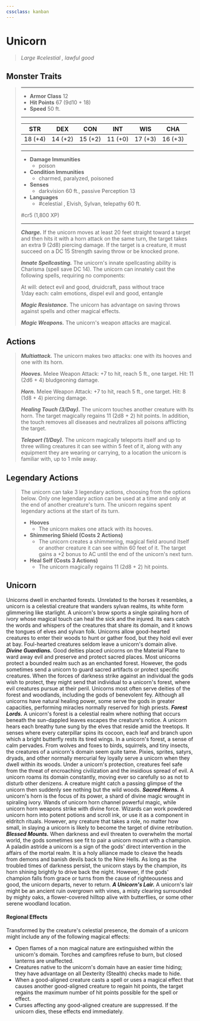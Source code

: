 ```yaml
---
cssclass: kanban
---
```


# Unicorn
>*Large #celestial , lawful good*
## Monster Traits
>___
>- **Armor Class** 12
>- **Hit Points** 67 (9d10 + 18)
>- **Speed** 50 ft.
>___
>|STR|DEX|CON|INT|WIS|CHA|
>|:---:|:---:|:---:|:---:|:---:|:---:|
>|18 (+4)|14 (+2)|15 (+2)|11 (+0)|17 (+3)|16 (+3)|
>___
>- **Damage Immunities**
>	 - poison
>- **Condition Immunities**
>	 - charmed, paralyzed, poisoned
>- **Senses**
>	 - darkvision 60 ft., passive Perception 13
>- **Languages**
>	 - #celestial , Elvish, Sylvan, telepathy 60 ft.
>
> #cr5 (1,800 XP)
>___
>***Charge.*** If the unicorn moves at least 20 feet straight toward a target and then hits it with a horn attack on the same turn, the target takes an extra 9 (2d8) piercing damage. If the target is a creature, it must succeed on a DC 15 Strength saving throw or be knocked prone.  
>
>***Innate Spellcasting.*** The unicorn's innate spellcasting ability is Charisma (spell save DC 14). The unicorn can innately cast the following spells, requiring no components:  
>
>At will: detect evil and good, druidcraft, pass without trace  
>1/day each: calm emotions, dispel evil and good, entangle  
>
>
>***Magic Resistance.*** The unicorn has advantage on saving throws against spells and other magical effects.  
>
>***Magic Weapons.*** The unicorn's weapon attacks are magical.  
>
## Actions
>***Multiattack.*** The unicorn makes two attacks: one with its hooves and one with its horn.  
>
>***Hooves.*** Melee Weapon Attack: +7 to hit, reach 5 ft., one target. Hit: 11 (2d6 + 4) bludgeoning damage.  
>
>***Horn.*** Melee Weapon Attack: +7 to hit, reach 5 ft., one target. Hit: 8 (1d8 + 4) piercing damage.  
>
>***Healing Touch (3/Day).*** The unicorn touches another creature with its horn. The target magically regains 11 (2d8 + 2) hit points. In addition, the touch removes all diseases and neutralizes all poisons afflicting the target.  
>
>***Teleport (1/Day).*** The unicorn magically teleports itself and up to three willing creatures it can see within 5 feet of it, along with any equipment they are wearing or carrying, to a location the unicorn is familiar with, up to 1 mile away.  
>
## Legendary Actions
>The unicorn can take 3 legendary actions, choosing from the options below. Only one legendary action can be used at a time and only at the end of another creature's turn. The unicorn regains spent legendary actions at the start of its turn.
>
>- **Hooves**
>	- The unicorn makes one attack with its hooves.
>- **Shimmering Shield (Costs 2 Actions)**
>	- The unicorn creates a shimmering, magical field around itself or another creature it can see within 60 feet of it. The target gains a +2 bonus to AC until the end of the unicorn's next turn.
>- **Heal Self (Costs 3 Actions)**
>	- The unicorn magically regains 11 (2d8 + 2) hit points.
## Unicorn
Unicorns dwell in enchanted forests. Unrelated to the horses it resembles, a unicorn is a celestial creature that wanders sylvan realms, its white form glimmering like starlight.
A unicorn's brow sports a single spiraling horn of ivory whose magical touch can heal the sick and the injured. Its ears catch the words and whispers of the creatures that share its domain, and it knows the tongues of elves and sylvan folk. Unicorns allow good-hearted creatures to enter their woods to hunt or gather food, but they hold evil ever at bay. Foul-hearted creatures seldom leave a unicorn's domain alive.
***Divine Guardians.*** Good deities placed unicorns on the Material Plane to ward away evil and preserve and protect sacred places. Most unicorns protect a bounded realm such as an enchanted forest. However, the gods sometimes send a unicorn to guard sacred artifacts or protect specific creatures. When the forces of darkness strike against an individual the gods wish to protect, they might send that individual to a unicorn's forest, where evil creatures pursue at their peril.
Unicorns most often serve deities of the forest and woodlands, including the gods of benevolent fey.
Although all unicorns have natural healing power, some serve the gods in greater capacities, performing miracles normally reserved for high priests.
***Forest Lords.*** A unicorn's forest is a celestial realm where nothing that occurs beneath the sun-dappled leaves escapes the creature's notice. A unicorn hears each breathy tune sung by the elves that reside amid the treetops. It senses where every caterpillar spins its cocoon, each leaf and branch upon which a bright butterfly rests its tired wings.
In a unicorn's forest, a sense of calm pervades. From wolves and foxes to birds, squirrels, and tiny insects, the creatures of a unicorn's domain seem quite tame.
Pixies, sprites, satyrs, dryads, and other normally mercurial fey  loyally serve a unicorn when they dwell within its woods. Under a unicorn's protection, creatures feel safe from the threat of encroaching civilization and the insidious spread of evil.
A unicorn roams its domain constantly, moving ever so carefully so as not to disturb other denizens. A creature might catch a passing glimpse of the unicorn then suddenly see nothing but the wild woods.
***Sacred Horns.*** A unicorn's horn is the focus of its power, a shard of divine magic wrought in spiraling ivory. Wands of unicorn horn channel powerful magic, while unicorn horn weapons strike with divine force.
Wizards can work powdered unicorn horn into potent potions and scroll ink, or use it as a component in eldritch rituals. However, any creature that takes a role, no matter how small, in slaying a unicorn is likely to become the target of divine retribution.
***Blessed Mounts.*** When darkness and evil threaten to overwhelm the mortal world, the gods sometimes see fit to pair a unicorn mount with a champion. A paladin astride a unicorn is a sign of the gods' direct intervention in the affairs of the mortal realm. It is a holy alliance made to cleave the heads from demons and banish devils back to the Nine Hells.
As long as the troubled times of darkness persist, the unicorn stays by the champion, its horn shining brightly to drive back the night. However, if the gods' champion falls from grace or turns from the cause of righteousness and good, the unicorn departs, never to return.
***A Unicorn's Lair.*** A unicorn's lair might be an ancient ruin overgrown with vines, a misty clearing surrounded by mighty oaks, a flower-covered hilltop alive with butterflies, or some other serene woodland location.
#### Regional Effects
Transformed by the creature's celestial presence, the domain of a unicorn might include any of the following magical effects:
- Open flames of a non magical nature are extinguished within the unicorn's domain. Torches and campfires refuse to burn, but closed lanterns are unaffected.
- Creatures native to the unicorn's domain have an easier time hiding; they have advantage on all Dexterity (Stealth) checks made to hide.
- When a good-aligned creature casts a spell or uses a magical effect that causes another good-aligned creature to regain hit points, the target regains the maximum number of hit points possible for the spell or effect.
- Curses affecting any good-aligned creature are suppressed.
If the unicorn dies, these effects end immediately.